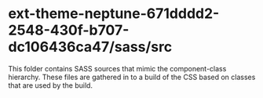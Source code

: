 # ext-theme-neptune-671dddd2-2548-430f-b707-dc106436ca47/sass/src

This folder contains SASS sources that mimic the component-class hierarchy. These files
are gathered in to a build of the CSS based on classes that are used by the build.
